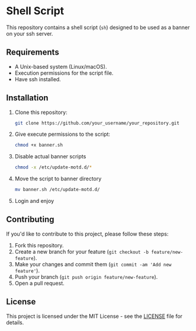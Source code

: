 # Shell Script

This repository contains a shell script (`sh`) designed to be used as a banner on your ssh server.

## Requirements

- A Unix-based system (Linux/macOS).
- Execution permissions for the script file.
- Have ssh installed.

## Installation

1. Clone this repository:
   ```bash
   git clone https://github.com/your_username/your_repository.git
   ```

2. Give execute permissions to the script:
   ```bash
   chmod +x banner.sh
   ```

3. Disable actual banner scripts
   ```bash
   chmod -x /etc/update-motd.d/*
   ```
4. Move the script to banner directory
   ```bash
   mv banner.sh /etc/update-motd.d/
   ```
5. Login and enjoy 

## Contributing

If you'd like to contribute to this project, please follow these steps:

1. Fork this repository.
2. Create a new branch for your feature (`git checkout -b feature/new-feature`).
3. Make your changes and commit them (`git commit -am 'Add new feature'`).
4. Push your branch (`git push origin feature/new-feature`).
5. Open a pull request.

## License

This project is licensed under the MIT License - see the [LICENSE](LICENSE) file for details.
